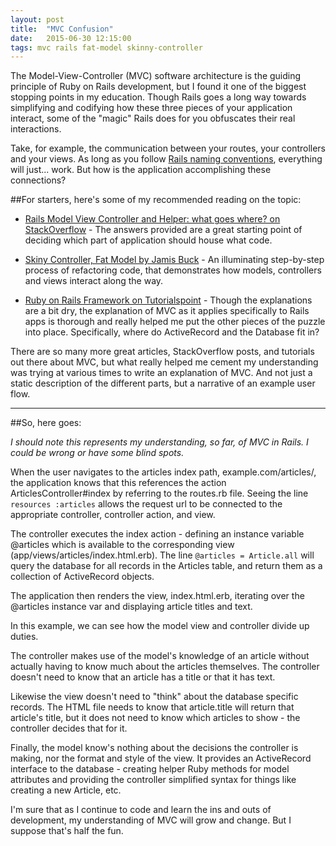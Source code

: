 ```yaml
---
layout: post
title:  "MVC Confusion"
date:   2015-06-30 12:15:00
tags: mvc rails fat-model skinny-controller
---
```

The Model-View-Controller (MVC) software architecture is the guiding principle of Ruby on Rails development, but I found it one of the biggest stopping points in my education.  Though Rails goes a long way towards simplifying and codifying how these three pieces of your application interact, some of the "magic" Rails does for you obfuscates their real interactions.  

Take, for example, the communication between your routes, your controllers and your views.  As long as you follow [Rails naming conventions](http://itsignals.cascadia.com.au/?p=7), everything will just... work. But how is the application accomplishing these connections?

##For starters, here's some of my recommended reading on the topic:

* [Rails Model View Controller and Helper: what goes where? on StackOverflow](http://stackoverflow.com/questions/60658/rails-model-view-controller-and-helper-what-goes-where/60806#60806) - The answers provided are a great starting point of deciding which part of application should house what code.

* [Skiny Controller, Fat Model by Jamis Buck](http://weblog.jamisbuck.org/2006/10/18/skinny-controller-fat-model) - An illuminating step-by-step process of refactoring code, that demonstrates how models, controllers and views interact along the way.

* [Ruby on Rails Framework on Tutorialspoint](http://www.tutorialspoint.com/ruby-on-rails/rails-framework.htm) - Though the explanations are a bit dry, the explanation of MVC as it applies specifically to Rails apps is thorough and really helped me put the other pieces of the puzzle into place.  Specifically, where do ActiveRecord and the Database fit in?

There are so many more great articles, StackOverflow posts, and tutorials out there about MVC, but what really helped me cement my understanding was trying at various times to write an explanation of MVC. And not just a static description of the different parts, but a narrative of an example user flow.

---

##So, here goes:

_I should note this represents my understanding, so far, of MVC in Rails. I could be wrong or have some blind spots._

When the user navigates to the articles index path, example.com/articles/, the application knows that this references the action ArticlesController#index by referring to the routes.rb file.  Seeing the line `resources :articles` allows the request url to be connected to the appropriate controller, controller action, and view.

The controller executes the index action - defining an instance variable @articles which is available to the corresponding view (app/views/articles/index.html.erb). The line `@articles = Article.all` will query the database for all records in the Articles table, and return them as a collection of ActiveRecord objects.

The application then renders the view, index.html.erb, iterating over the @articles instance var and displaying article titles and text.  

In this example, we can see how the model view and controller divide up duties. 

The controller makes use of the model's knowledge of an article without actually having to know much about the articles themselves.  The controller doesn't need to know that an article has a title or that it has text.  

Likewise the view doesn't need to "think" about the database specific records.  The HTML file needs to know that article.title will return that article's title, but it does not need to know which articles to show - the controller decides that for it.  

Finally, the model know's nothing about the decisions the controller is making, nor the format and style of the view.  It provides an ActiveRecord interface to the database - creating helper Ruby methods for model attributes and providing the controller simplified syntax for things like creating a new Article, etc.  

I'm sure that as I continue to code and learn the ins and outs of development, my understanding of MVC will grow and change.  But I suppose that's half the fun.